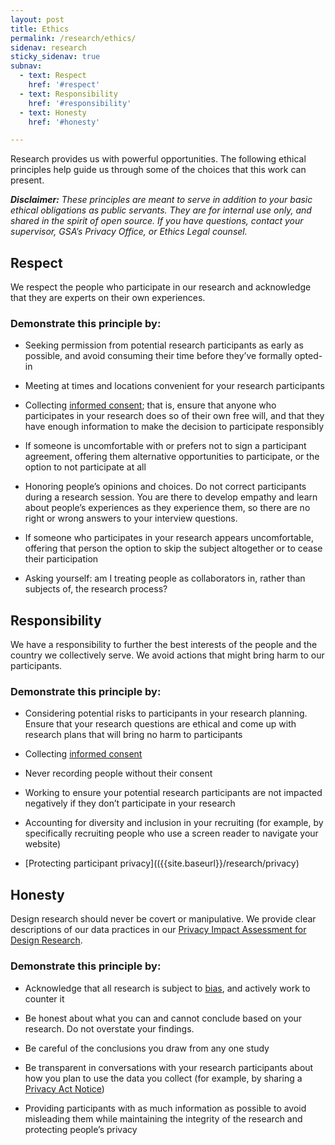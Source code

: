 ```yaml
---
layout: post
title: Ethics
permalink: /research/ethics/ 
sidenav: research
sticky_sidenav: true
subnav:
  - text: Respect
    href: '#respect'
  - text: Responsibility
    href: '#responsibility'
  - text: Honesty
    href: '#honesty'

---
```


Research provides us with powerful opportunities. The following ethical principles help guide us through some of the choices that this work can present. 

***Disclaimer:*** *These principles are meant to serve in addition to your basic ethical obligations as public servants. They are for internal use only, and shared in the spirit of open source. If you have questions, contact your supervisor, GSA’s Privacy Office, or Ethics Legal counsel.*

## Respect

We respect the people who participate in our research and acknowledge  
that they are experts on their own experiences. 

### Demonstrate this principle by:
- Seeking permission from potential research participants as early as possible, and avoid consuming their time before they’ve formally opted-in 

- Meeting at times and locations convenient for your research participants

- Collecting [informed consent]({{site.baseurl}}/research/do/#getting-informed-consent); that is, ensure that anyone who participates in your research does so of their own free will, and that they have enough information to make the decision to participate responsibly 

- If someone is uncomfortable with or prefers not to sign a participant agreement, offering them alternative opportunities to participate, or the option to not participate at all

- Honoring people’s opinions and choices. Do not correct participants during a research session. You are there to develop empathy and learn about people’s experiences as they experience them, so there are no right or wrong answers to your interview questions. 

- If someone who participates in your research appears uncomfortable, offering that person the option to skip the subject altogether or to cease their participation

- Asking yourself: am I treating people as collaborators in, rather than subjects of, the research process?


## Responsibility

We have a responsibility to further the best interests of the people and the country we collectively serve. We avoid actions that might bring harm to our participants.

### Demonstrate this principle by:

- Considering potential risks to participants in your research planning. Ensure that your research questions are ethical and come up with research plans that will bring no harm to participants

- Collecting [informed consent]({{site.baseurl}}/research/do/#getting-informed-consent)

- Never recording people without their consent

- Working to ensure your potential research participants are not impacted negatively if they don’t participate in your research

- Accounting for diversity and inclusion in your recruiting (for example, by specifically recruiting people who use a screen reader to navigate your website)

- [Protecting participant privacy](({{site.baseurl}}/research/privacy) 


## Honesty

Design research should never be covert or manipulative. We provide clear descriptions of our data practices in our [Privacy Impact Assessment for Design Research](https://www.gsa.gov/cdnstatic/20181022%20-%20Design%20Research%20PIA_posted%20version.pdf).

### Demonstrate this principle by:
- Acknowledge that all research is subject to [bias]({{site.baseurl}}/research/bias), and actively work to counter it 

- Be honest about what you can and cannot conclude based on your research. Do not overstate your findings.

- Be careful of the conclusions you draw from any one study

- Be transparent in conversations with your research participants about how you plan to use the data you collect (for example, by sharing a [Privacy Act Notice](https://www.gsa.gov/reference/gsa-privacy-program/privacy-act-statement-for-design-research)) 

- Providing participants with as much information as possible to avoid misleading them while maintaining the integrity of the research and protecting people’s privacy
